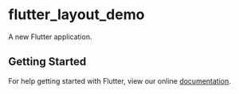 # flutter_layout_demo

A new Flutter application.

## Getting Started

For help getting started with Flutter, view our online
[documentation](https://flutter.io/).

